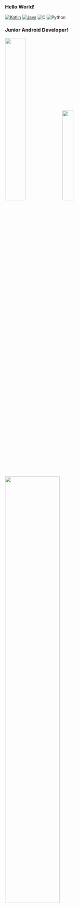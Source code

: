 ### Hello World!

[![Kotlin](https://img.shields.io/badge/Kotlin-7F52FF?logo=kotlin&logoColor=white&style=for-the-badge)](https://kotlinlang.org)
[![Java](https://img.shields.io/badge/Java-8F4414?logo=java&logoColor=orange&style=for-the-badge)](https://namu.wiki/w/Java)
![C](https://img.shields.io/badge/C-003B45?logo=C&logoColor=white&style=for-the-badge)
![Python](https://img.shields.io/badge/Python-003B45?logo=Python&logoColor=white&style=for-the-badge)

### Junior Android Developer!

[<img width=37% src="https://github-readme-stats.vercel.app/api?username=wyk172899&theme=nord">](https://github.com/wyk172899)
[<img width=27.5% src="https://github-readme-stats.vercel.app/api/top-langs/?username=wyk172899&layout=compact&langs_count=30&theme=nord">](https://github.com/wyk172899) 
[<img width=60% src="https://github-profile-trophy.vercel.app/?username=wyk172899&theme=nord&rank=-C,-B">](https://github.com/wyk172899) 
